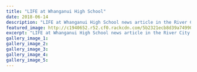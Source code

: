 ```yaml
---
title: "LIFE at Whanganui High School"
date: 2018-06-14
description: "LIFE at Whanganui High School news article in the River City Press on 14 June 2018..."
featured_image: http://c1940652.r52.cf0.rackcdn.com/5b2321ecb8d39a74990023e5/rebecca-baker-coming-thro-gate-2.gif
excerpt: "LIFE at Whanganui High School news article in the River City Press on 14 June 2018."
gallery_image_1: 
gallery_image_2: 
gallery_image_3: 
gallery_image_4: 
gallery_image_5: 
---
```


